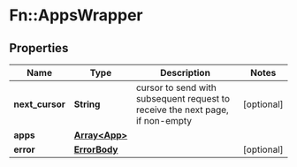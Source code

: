 # Fn::AppsWrapper

## Properties
Name | Type | Description | Notes
------------ | ------------- | ------------- | -------------
**next_cursor** | **String** | cursor to send with subsequent request to receive the next page, if non-empty | [optional] 
**apps** | [**Array&lt;App&gt;**](App.md) |  | 
**error** | [**ErrorBody**](ErrorBody.md) |  | [optional] 


